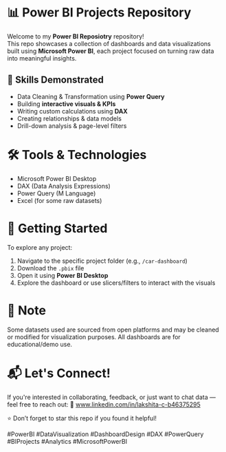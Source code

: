 # 📊 Power BI Projects Repository

Welcome to my **Power BI Reposiotry** repository!  
This repo showcases a collection of dashboards and data visualizations built using **Microsoft Power BI**, each project focused on turning raw data into meaningful insights.


## 🧠 Skills Demonstrated
- Data Cleaning & Transformation using **Power Query**
- Building **interactive visuals & KPIs**
- Writing custom calculations using **DAX**
- Creating relationships & data models
- Drill-down analysis & page-level filters


# 🛠 Tools & Technologies
- Microsoft Power BI Desktop
- DAX (Data Analysis Expressions)
- Power Query (M Language)
- Excel (for some raw datasets)


# 🚀 Getting Started
To explore any project:
1. Navigate to the specific project folder (e.g., `/car-dashboard`)
2. Download the `.pbix` file
3. Open it using **Power BI Desktop**
4. Explore the dashboard or use slicers/filters to interact with the visuals


# 📌 Note
Some datasets used are sourced from open platforms and may be cleaned or modified for visualization purposes. All dashboards are for educational/demo use.


# 📬 Let's Connect!
If you're interested in collaborating, feedback, or just want to chat data — feel free to reach out:
🔗 www.linkedin.com/in/lakshita-c-b46375295

⭐️ Don’t forget to star this repo if you found it helpful!

#PowerBI #DataVisualization #DashboardDesign #DAX #PowerQuery #BIProjects #Analytics #MicrosoftPowerBI
